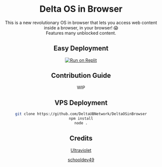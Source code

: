 <h1 align="center"><b>Delta OS in Browser</b></h1>

<p align="center">
This is a new revolutionary OS in browser that lets you access web content inside a browser, in your browser! 😱
<br>
Features many unblocked content.
</p>
<div align="center">

<h2>Easy Deployment</h2>

[![Run on Replit](https://raw.githubusercontent.com/BinBashBanana/deploy-buttons/master/buttons/remade/replit.svg)](https://replit.com/github/DeltaUBNetwork/DeltaOSinBrowser/)

## Contribution Guide
  
WIP

## VPS Deployment
```sh
git clone https://github.com/DeltaUBNetwork/DeltaOSinBrowser
npm install
node .
```

## Credits 

[Ultraviolet](https://github.com/titaniumnetwork-dev/Ultraviolet)

[schooldev49](https://github.com/schooldev49)

</div>

